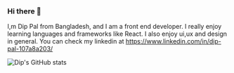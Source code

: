 ### Hi there 🤙

I,m Dip Pal from Bangladesh, and I am a front end developer. I really enjoy learning languages and frameworks like React. I also enjoy ui,ux and design in general. You can check my linkedin at https://www.linkedin.com/in/dip-pal-107a8a203/

![Dip's GitHub stats](https://github-readme-stats.vercel.app/api?username=DipPal513&theme=radical_icons=true)


